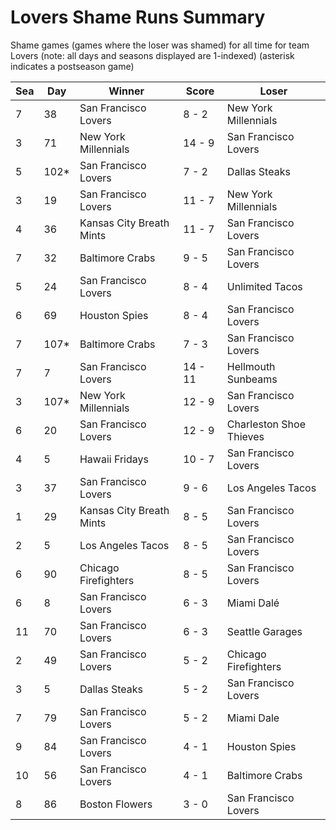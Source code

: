 # Lovers Shame Runs Summary



Shame games (games where the loser was shamed) for all time for team Lovers (note: all days and seasons displayed are 1-indexed) (asterisk indicates a postseason game)


| Sea | Day | Winner | Score | Loser | 
| ------ |------ |------ |------ |------ |
| 7 | 38 | San Francisco Lovers | 8 - 2 | New York Millennials | 
| 3 | 71 | New York Millennials | 14 - 9 | San Francisco Lovers | 
| 5 | 102* | San Francisco Lovers | 7 - 2 | Dallas Steaks | 
| 3 | 19 | San Francisco Lovers | 11 - 7 | New York Millennials | 
| 4 | 36 | Kansas City Breath Mints | 11 - 7 | San Francisco Lovers | 
| 7 | 32 | Baltimore Crabs | 9 - 5 | San Francisco Lovers | 
| 5 | 24 | San Francisco Lovers | 8 - 4 | Unlimited Tacos | 
| 6 | 69 | Houston Spies | 8 - 4 | San Francisco Lovers | 
| 7 | 107* | Baltimore Crabs | 7 - 3 | San Francisco Lovers | 
| 7 | 7 | San Francisco Lovers | 14 - 11 | Hellmouth Sunbeams | 
| 3 | 107* | New York Millennials | 12 - 9 | San Francisco Lovers | 
| 6 | 20 | San Francisco Lovers | 12 - 9 | Charleston Shoe Thieves | 
| 4 | 5 | Hawaii Fridays | 10 - 7 | San Francisco Lovers | 
| 3 | 37 | San Francisco Lovers | 9 - 6 | Los Angeles Tacos | 
| 1 | 29 | Kansas City Breath Mints | 8 - 5 | San Francisco Lovers | 
| 2 | 5 | Los Angeles Tacos | 8 - 5 | San Francisco Lovers | 
| 6 | 90 | Chicago Firefighters | 8 - 5 | San Francisco Lovers | 
| 6 | 8 | San Francisco Lovers | 6 - 3 | Miami Dalé | 
| 11 | 70 | San Francisco Lovers | 6 - 3 | Seattle Garages | 
| 2 | 49 | San Francisco Lovers | 5 - 2 | Chicago Firefighters | 
| 3 | 5 | Dallas Steaks | 5 - 2 | San Francisco Lovers | 
| 7 | 79 | San Francisco Lovers | 5 - 2 | Miami Dale | 
| 9 | 84 | San Francisco Lovers | 4 - 1 | Houston Spies | 
| 10 | 56 | San Francisco Lovers | 4 - 1 | Baltimore Crabs | 
| 8 | 86 | Boston Flowers | 3 - 0 | San Francisco Lovers | 


